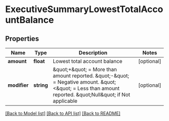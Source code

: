 # ExecutiveSummaryLowestTotalAccountBalance

## Properties
Name | Type | Description | Notes
------------ | ------------- | ------------- | -------------
**amount** | **float** | Lowest total account balance | [optional] 
**modifier** | **string** | \&quot;+\&quot; &#x3D; More than amount reported. \&quot;-\&quot; &#x3D; Negative amount. \&quot;&lt;\&quot; &#x3D; Less than amount reported. \&quot;Null\&quot; if Not applicable | [optional] 

[[Back to Model list]](../README.md#documentation-for-models) [[Back to API list]](../README.md#documentation-for-api-endpoints) [[Back to README]](../README.md)


